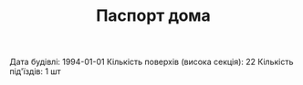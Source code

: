 ﻿---
layout: default
title: Паспорт дома
published: true
description: Техническая информация о доме
picture: /assets/images/tech_passport.jpg

---

Дата будівлі: 1994-01-01
Кількість поверхів (висока секція): 22
Кількість під'їздів: 1 шт